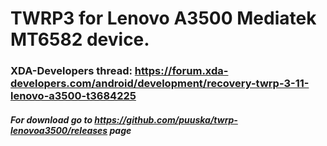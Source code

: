 # TWRP3 for Lenovo A3500 Mediatek MT6582 device.
### XDA-Developers thread: https://forum.xda-developers.com/android/development/recovery-twrp-3-11-lenovo-a3500-t3684225
##### For download go to https://github.com/puuska/twrp-lenovoa3500/releases page
